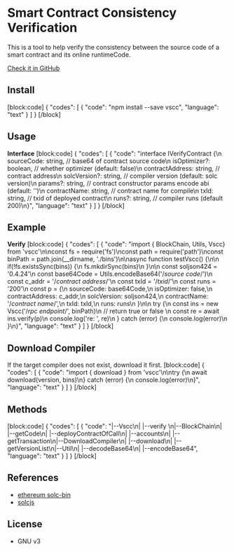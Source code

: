 # Smart Contract Consistency Verification

This is a tool to help verify the consistency between the source code of a smart contract and its online runtimeCode. 

[Check it in GitHub](https://github.com/OceanEx/thor-contract-verify)

## Install 
[block:code]
{
  "codes": [
    {
      "code": "npm install --save vscc",
      "language": "text"
    }
  ]
}
[/block]
## Usage

**Interface**
[block:code]
{
  "codes": [
    {
      "code": "interface IVerifyContract {\n    sourceCode: string,              // base64 of contract source code\n    isOptimizer?: boolean,           // whether optimizer                       (default: false)\n    contractAddress: string,         // contract address\n    solcVersion?: string,            // compiler version                        (default: solc version)\n    params?: string,                 // contract constructor params encode abi  (default: '')\n    contractName: string,            // contract name for compile\n    txId: string,                    // txid of deployed contract\n    runs?: string,                   // compiler runs                           (default 200)\n}",
      "language": "text"
    }
  ]
}
[/block]
## Example 

**Verify** 
[block:code]
{
  "codes": [
    {
      "code": "import { BlockChain, Utils, Vscc} from 'vscc'\n\nconst fs = require('fs')\nconst path = require('path')\nconst binPath = path.join(__dirname, './bins')\n\nasync function testVscc() {\n\n    if(!fs.existsSync(bins)) {\n        fs.mkdirSync(bins)\n    }\n\n    const soljson424 = '0.4.24'\n    const base64Code = Utils.encodeBase64('/*source code*/')\n    const c_addr = '/*contract address*/'\n    const txId = '/*txid*/'\n    const runs = '200'\n    const p = {\n        sourceCode: base64Code,\n        isOptimizer: false,\n        contractAddress: c_addr,\n        solcVersion: soljson424,\n        contractName: '/*contract name*/',\n        txId: txId,\n        runs: runs\n    }\n\n    try {\n        const ins = new Vscc('/*rpc endpoint*/', binPath)\n        // return true or false \n        const re = await ins.verify(p)\n        console.log('re: ', re)\n    } catch (error) {\n        console.log(error)\n    }\n}",
      "language": "text"
    }
  ]
}
[/block]
## Download Compiler 

If the target compiler does not exist, download it first.
[block:code]
{
  "codes": [
    {
      "code": "import { download } from 'vscc'\n\ntry {\n    await download(version, bins)\n} catch (error) {\n    console.log(error)\n}",
      "language": "text"
    }
  ]
}
[/block]
## Methods 
[block:code]
{
  "codes": [
    {
      "code": "|--Vscc\n|   |--verify \n|--BlockChain\n|   |--getCode\n|   |--deployContractOfCall\n|   |--accounts\n|   |--getTransaction\n|--DownloadCompiler\n|   |--download\n|   |--getVersionList\n|--Util\n|   |--decodeBase64\n|   |--encodeBase64",
      "language": "text"
    }
  ]
}
[/block]
## References 

  * [ethereum solc-bin](https://github.com/ethereum/solc-bin)
  * [solcjs ](https://github.com/ethereum/solc-js) 

## License
  * GNU v3